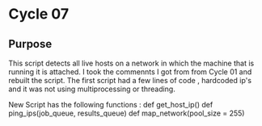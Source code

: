 
<h1>Cycle 07 </h1>
<h2>Purpose</h2>
This script detects all live hosts on a network in which the machine that is running it is attached. I took the commennts I got from from Cycle 01 and rebuilt the script. The first script had a few lines of code , hardcoded ip's and it was not using multiprocessing or threading.

New Script has the following functions  :
def get_host_ip()
def ping_ips(job_queue, results_queue)
def map_network(pool_size = 255)
